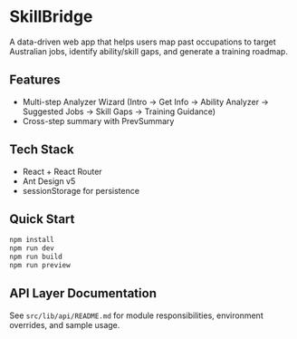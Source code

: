 # SkillBridge

A data-driven web app that helps users map past occupations to target Australian jobs, identify ability/skill gaps, and generate a training roadmap.

## Features
- Multi-step Analyzer Wizard (Intro → Get Info → Ability Analyzer → Suggested Jobs → Skill Gaps → Training Guidance)
- Cross-step summary with PrevSummary


## Tech Stack
- React + React Router
- Ant Design v5
- sessionStorage for persistence

## Quick Start
```bash
npm install
npm run dev
npm run build
npm run preview
```

## API Layer Documentation
See `src/lib/api/README.md` for module responsibilities, environment overrides, and sample usage.
